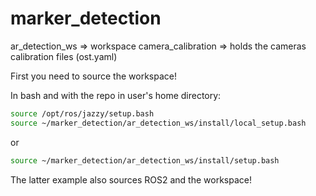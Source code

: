 # marker_detection

ar_detection_ws => workspace
camera_calibration => holds the cameras calibration files (ost.yaml)

First you need to source the workspace!

In bash and with the repo in user's home directory:

```bash
source /opt/ros/jazzy/setup.bash
source ~/marker_detection/ar_detection_ws/install/local_setup.bash
```
or
```bash
source ~/marker_detection/ar_detection_ws/install/setup.bash
```
The latter example also sources ROS2 and the workspace!
